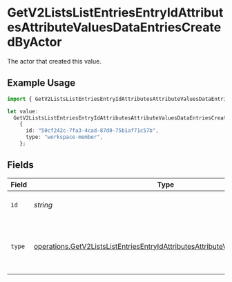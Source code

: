 # GetV2ListsListEntriesEntryIdAttributesAttributeValuesDataEntriesCreatedByActor

The actor that created this value.

## Example Usage

```typescript
import { GetV2ListsListEntriesEntryIdAttributesAttributeValuesDataEntriesCreatedByActor } from "attio-js/models/operations";

let value:
  GetV2ListsListEntriesEntryIdAttributesAttributeValuesDataEntriesCreatedByActor =
    {
      id: "50cf242c-7fa3-4cad-87d0-75b1af71c57b",
      type: "workspace-member",
    };
```

## Fields

| Field                                                                                                                                                                              | Type                                                                                                                                                                               | Required                                                                                                                                                                           | Description                                                                                                                                                                        |
| ---------------------------------------------------------------------------------------------------------------------------------------------------------------------------------- | ---------------------------------------------------------------------------------------------------------------------------------------------------------------------------------- | ---------------------------------------------------------------------------------------------------------------------------------------------------------------------------------- | ---------------------------------------------------------------------------------------------------------------------------------------------------------------------------------- |
| `id`                                                                                                                                                                               | *string*                                                                                                                                                                           | :heavy_minus_sign:                                                                                                                                                                 | An ID to identify the actor.                                                                                                                                                       |
| `type`                                                                                                                                                                             | [operations.GetV2ListsListEntriesEntryIdAttributesAttributeValuesDataEntriesType](../../models/operations/getv2listslistentriesentryidattributesattributevaluesdataentriestype.md) | :heavy_minus_sign:                                                                                                                                                                 | The type of actor. [Read more information on actor types here](/docs/actors).                                                                                                      |